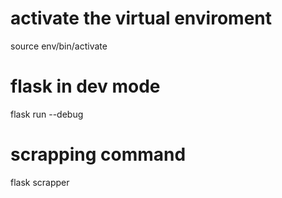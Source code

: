 # activate the virtual enviroment
source env/bin/activate

# flask in dev mode
flask run --debug

# scrapping command
flask scrapper

